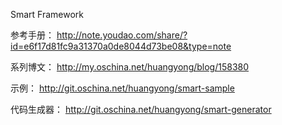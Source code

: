 Smart Framework

参考手册：
http://note.youdao.com/share/?id=e6f17d81fc9a31370a0de8044d73be08&type=note

系列博文：
http://my.oschina.net/huangyong/blog/158380

示例：
http://git.oschina.net/huangyong/smart-sample

代码生成器：
http://git.oschina.net/huangyong/smart-generator